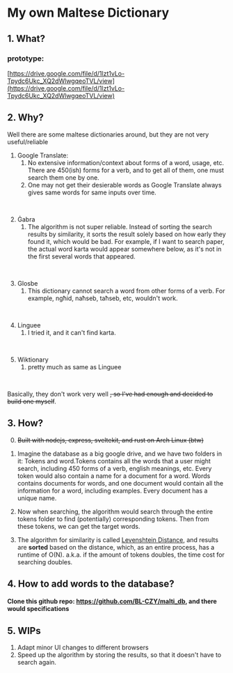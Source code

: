 # My own Maltese Dictionary

## 1. What?

### prototype:

[https://drive.google.com/file/d/1lzt1vLo-Tpydc6Ukc_XQ2dWlwgqeoTVL/view](https://drive.google.com/file/d/1lzt1vLo-Tpydc6Ukc_XQ2dWlwgqeoTVL/view)

## 2. Why?
Well there are some maltese dictionaries around, but they are not very useful/reliable

1. Google Translate:
    1. No extensive information/context about forms of a word, usage, etc. There are 450(ish) forms for a verb, and to get all of them, one must search them one by one.
    2. One may not get their desierable words as Google Translate always gives same words for same inputs over time.
<br />

2. Ġabra
    1. The algorithm is not super reliable. Instead of sorting the search results by similarity, it sorts the result solely based on how early they found it, which would be bad. For example, if I want to search paper, the actual word karta would appear somewhere below, as it's not in the first several words that appeared.
<br />

3. Glosbe
    1. This dictionary cannot search a word from other forms of a verb. For example, ngħid, naħseb, taħseb, etc, wouldn't work.
<br />

4. Linguee
    1. I tried it, and it can't find karta.
<br />

5. Wiktionary
    1. pretty much as same as Linguee
<br />

Basically, they don't work very well ~~, so I've had enough and decided to build one myself~~.

## 3. How?

0. ~~Built with nodejs, express, sveltekit, and rust on Arch Linux (btw)~~

1. Imagine the database as a big google drive, and we have two folders in it: Tokens and word.Tokens contains all the words that a user might search, including 450 forms of a verb, english meanings, etc. Every token would also contain a name for a document for a word.
Words contains documents for words, and one document would contain all the information for a word, including examples. Every document has a unique name.

2. Now when searching, the algorithm would search through the entire tokens folder to find (potentially) corresponding tokens. Then from these tokens, we can get the target words.

3. The algorithm for similarity is called [Levenshtein Distance](https://en.wikipedia.org/wiki/Levenshtein_distance), and results are **sorted** based on the distance, which, as an entire process, has a runtime of O(N). a.k.a. if the amount of tokens doubles, the time cost for searching doubles.

## 4. How to add words to the database?

#### Clone this github repo: https://github.com/BL-CZY/malti_db, and there would specifications

## 5. WIPs
1. Adapt minor UI changes to different browsers
2. Speed up the algorithm by storing the results, so that it doesn't have to search again.
